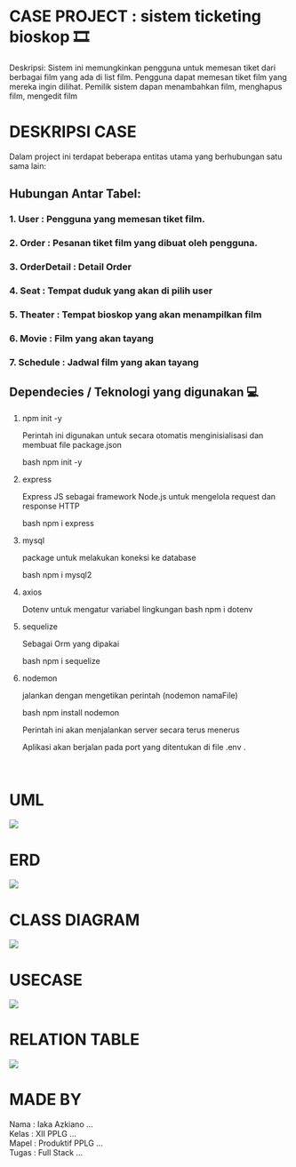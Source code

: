 # CASE PROJECT : sistem ticketing bioskop 🎞️

Deskripsi:  Sistem ini memungkinkan pengguna untuk memesan tiket dari berbagai film yang ada di list film. Pengguna dapat memesan tiket film yang mereka ingin dilihat. Pemilik sistem dapan menambahkan film, menghapus film, mengedit film

# DESKRIPSI CASE 

Dalam project ini terdapat beberapa entitas utama yang berhubungan satu sama lain:

## Hubungan Antar Tabel:
### 1. User : Pengguna yang memesan tiket film.
### 2. Order : Pesanan tiket film yang dibuat oleh pengguna.
### 3. OrderDetail : Detail Order
### 4. Seat : Tempat duduk yang akan di pilih user
### 5. Theater : Tempat bioskop yang akan menampilkan film
### 6. Movie : Film yang akan tayang
### 7. Schedule : Jadwal film yang akan tayang



## Dependecies / Teknologi yang digunakan 💻

1. npm init -y

    Perintah ini digunakan untuk secara otomatis menginisialisasi dan membuat file package.json

    bash
    npm init -y
    

2. express

    Express JS sebagai framework Node.js untuk mengelola request dan response HTTP

    bash
   npm i express
    

3. mysql

    package untuk melakukan koneksi ke database

    bash
    npm i mysql2
    

4. axios

    Dotenv untuk mengatur variabel lingkungan
    bash
    npm i dotenv
    

5. sequelize

    Sebagai Orm yang dipakai

    bash
    npm i sequelize
    


6. nodemon

    jalankan dengan mengetikan perintah (nodemon namaFile)

    bash
    npm install nodemon
    

    Perintah ini akan menjalankan server secara terus menerus

    Aplikasi akan berjalan pada port yang ditentukan di file .env .


<br>
    

# UML
<img src="GambarUMLProjectPemesananTicketBioskop.drawio.png">
 

<br>

# ERD
<img src="ERD.png">

<br>

# CLASS DIAGRAM
<img src="class_diagram.png">

<br>

# USECASE
<img src="Usecase.png">

<br>

# RELATION TABLE
<img src="relastion_table.png">

<br>

# MADE BY

Nama : Iaka Azkiano ...
<br>
Kelas : XII PPLG ...
<br>
Mapel : Produktif PPLG ...
<br>
Tugas : Full Stack ...

